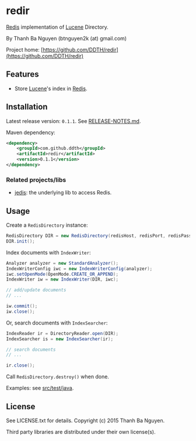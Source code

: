 redir
=====

[Redis](http://redis.io) implementation of [Lucene](http://lucene.apache.org) Directory.

By Thanh Ba Nguyen (btnguyen2k (at) gmail.com)

Project home:
[https://github.com/DDTH/redir](https://github.com/DDTH/redir)


## Features ##

- Store [Lucene](http://lucene.apache.org)'s index in [Redis](http://redis.io).


## Installation ##

Latest release version: `0.1.1`. See [RELEASE-NOTES.md](RELEASE-NOTES.md).

Maven dependency:

```xml
<dependency>
	<groupId>com.github.ddth</groupId>
	<artifactId>redir</artifactId>
	<version>0.1.1</version>
</dependency>
```

### Related projects/libs ###

- [jedis](https://github.com/xetorthio/jedis): the underlying lib to access Redis.


## Usage ##

Create a `RedisDirectory` instance:
```java
RedisDirectory DIR = new RedisDirectory(redisHost, redisPort, redisPassword);
DIR.init();
```

Index documents with `IndexWriter`:
```java
Analyzer analyzer = new StandardAnalyzer();
IndexWriterConfig iwc = new IndexWriterConfig(analyzer);
iwc.setOpenMode(OpenMode.CREATE_OR_APPEND);
IndexWriter iw = new IndexWriter(DIR, iwc);

// add/update documents
// ...

iw.commit();
iw.close();
```

Or, search documents with `IndexSearcher`:
```java
IndexReader ir = DirectoryReader.open(DIR);
IndexSearcher is = new IndexSearcher(ir);

// search documents
// ...

ir.close();
```

Call `RedisDirectory.destroy()` when done.


Examples: see [src/test/java](src/test/java).

## License ##

See LICENSE.txt for details. Copyright (c) 2015 Thanh Ba Nguyen.

Third party libraries are distributed under their own license(s).
